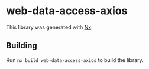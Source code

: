 # web-data-access-axios

This library was generated with [Nx](https://nx.dev).

## Building

Run `nx build web-data-access-axios` to build the library.
